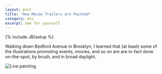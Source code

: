 ```yaml
---
layout: post
title: "How Movie Trailers are Painted"
category: etc
excerpt: See for yourself.
---
```

{% include JB/setup %}

Walking down Bedford Avenue in Brooklyn, I learned that (at least) some of the illustrations promoting events, movies, and so on are are in-fact done on-the-spot, by brush, and in broad daylight.  

![Live painting](http://www.vincentbarr.com/assets/images/live-wall-paint.jpg)

<a href="https://plus.google.com/+VincentBarr0?rel=author"></a>